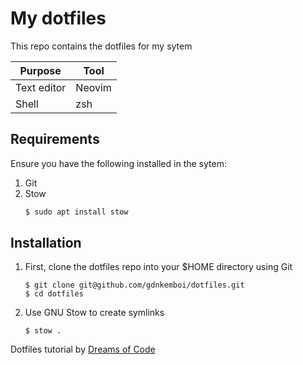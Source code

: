 # My dotfiles

This repo contains the dotfiles for my sytem


| Purpose | Tool |
|---------|------|
| Text editor | Neovim |
| Shell | zsh |

## Requirements

Ensure you have the following installed in the sytem:

1. Git
1. Stow
    ```sh
    $ sudo apt install stow
    ```
## Installation

1. First, clone the dotfiles repo into your $HOME directory using Git

    ```
    $ git clone git@github.com/gdnkemboi/dotfiles.git
    $ cd dotfiles
    ```

1. Use GNU Stow to create symlinks

    ```
    $ stow .
    ```

Dotfiles tutorial by [Dreams of Code](https://youtu.be/y6XCebnB9gs?si=MeAfHMy49aZNnrU_)
